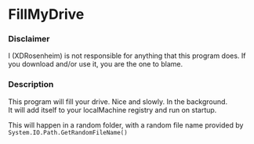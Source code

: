 # FillMyDrive

### Disclaimer
I (XDRosenheim) is not responsible for anything that this program does.
If you download and/or use it, you are the one to blame.


### Description
This program will fill your drive. Nice and slowly. In the background.  
It will add itself to your localMachine registry and run on startup.

This will happen in a random folder, with a random file name provided by `System.IO.Path.GetRandomFileName()`
